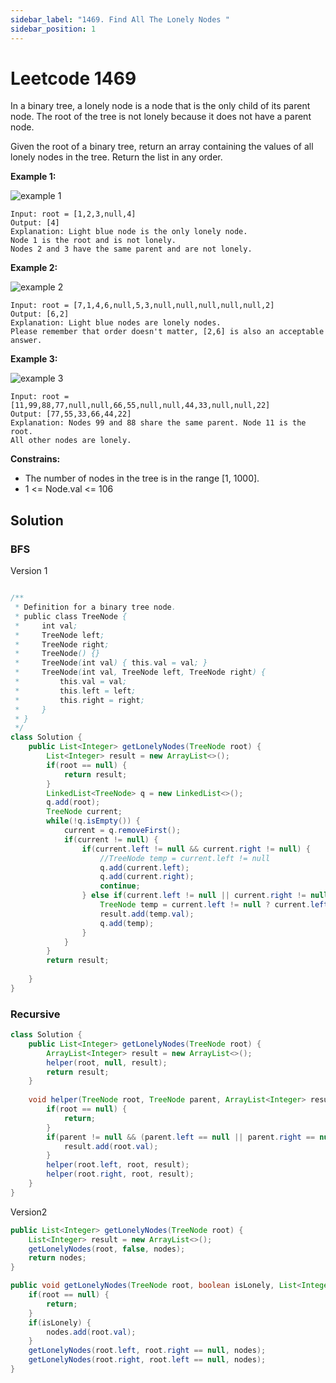 ```yaml
---
sidebar_label: "1469. Find All The Lonely Nodes "
sidebar_position: 1
---
```


# Leetcode 1469

In a binary tree, a lonely node is a node that is the only child of its parent node. The root of the tree is not lonely because it does not have a parent node.

Given the root of a binary tree, return an array containing the values of all lonely nodes in the tree. Return the list in any order.



__Example 1:__

![example 1](https://assets.leetcode.com/uploads/2020/06/03/e1.png)
```shell
Input: root = [1,2,3,null,4]
Output: [4]
Explanation: Light blue node is the only lonely node.
Node 1 is the root and is not lonely.
Nodes 2 and 3 have the same parent and are not lonely.
```

__Example 2:__

![example 2](https://assets.leetcode.com/uploads/2020/06/03/e2.png)

```shell
Input: root = [7,1,4,6,null,5,3,null,null,null,null,null,2]
Output: [6,2]
Explanation: Light blue nodes are lonely nodes.
Please remember that order doesn't matter, [2,6] is also an acceptable answer.
```

**Example 3:**

![example 3](https://assets.leetcode.com/uploads/2020/06/03/e3.png)

```shell
Input: root = [11,99,88,77,null,null,66,55,null,null,44,33,null,null,22]
Output: [77,55,33,66,44,22]
Explanation: Nodes 99 and 88 share the same parent. Node 11 is the root.
All other nodes are lonely.
```

__Constrains:__
* The number of nodes in the tree is in the range [1, 1000].
* 1 <= Node.val <= 106

## Solution
### BFS
Version 1
```java

/**
 * Definition for a binary tree node.
 * public class TreeNode {
 *     int val;
 *     TreeNode left;
 *     TreeNode right;
 *     TreeNode() {}
 *     TreeNode(int val) { this.val = val; }
 *     TreeNode(int val, TreeNode left, TreeNode right) {
 *         this.val = val;
 *         this.left = left;
 *         this.right = right;
 *     }
 * }
 */
class Solution {
    public List<Integer> getLonelyNodes(TreeNode root) {
        List<Integer> result = new ArrayList<>();
        if(root == null) {
            return result;
        }
        LinkedList<TreeNode> q = new LinkedList<>();
        q.add(root);
        TreeNode current;
        while(!q.isEmpty()) {
            current = q.removeFirst();
            if(current != null) {
                if(current.left != null && current.right != null) {
                    //TreeNode temp = current.left != null
                    q.add(current.left);
                    q.add(current.right);
                    continue;
                } else if(current.left != null || current.right != null) {
                    TreeNode temp = current.left != null ? current.left :current.right;
                    result.add(temp.val);
                    q.add(temp);
                }
            }
        }
        return result;
        
    }
}

```

### Recursive
```java
class Solution {
    public List<Integer> getLonelyNodes(TreeNode root) {
        ArrayList<Integer> result = new ArrayList<>();
        helper(root, null, result);
        return result;
    }
    
    void helper(TreeNode root, TreeNode parent, ArrayList<Integer> result) {
        if(root == null) {
            return;
        }
        if(parent != null && (parent.left == null || parent.right == null)) {
            result.add(root.val);
        }
        helper(root.left, root, result);
        helper(root.right, root, result);
    }
}
```

Version2
```java
public List<Integer> getLonelyNodes(TreeNode root) {
    List<Integer> result = new ArrayList<>();
    getLonelyNodes(root, false, nodes);
    return nodes;
}

public void getLonelyNodes(TreeNode root, boolean isLonely, List<Integer> nodes) {
    if(root == null) {
        return;
    }
    if(isLonely) {
        nodes.add(root.val);
    }
    getLonelyNodes(root.left, root.right == null, nodes);
    getLonelyNodes(root.right, root.left == null, nodes);
}
```

